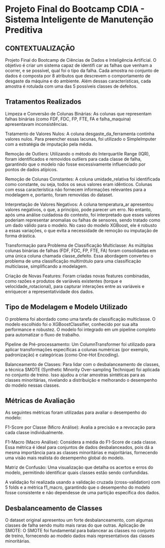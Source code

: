  # Projeto Final do Bootcamp CDIA - Sistema Inteligente de Manutenção Preditiva #

## CONTEXTUALIZAÇÃO ##
Projeto Final do Bootcamp de Ciências de Dados e Inteligência Artificial. O objetivo é criar um sistema capaz de identifi car as falhas que venham a ocorrer, e se possível, qual foi o tipo da falha. Cada amostra no conjunto de dados é composta por 8 atributos que descrevem o comportamento de desgaste da máquina e do ambiente. Além dessas características, cada amostra é rotulada com uma das 5 possíveis classes de defeitos.

## Tratamentos Realizados ##
Limpeza e Conversão de Colunas Binárias: As colunas que representam falhas binárias (como FDF, FDC, FP, FTE, FA e falha_maquina) apresentavam inconsistências. 

Tratamento de Valores Nulos: A coluna desgaste_da_ferramenta continha valores nulos. Para preencher essas lacunas, foi utilizado o SimpleImputer com a estratégia de imputação pela média.

Remoção de Outliers: Utilizando o método do Interquartile Range (IQR), foram identificados e removidos outliers para cada classe de falha, garantindo que o modelo não fosse excessivamente influenciado por pontos de dados atípicos.

Remoção de Colunas Constantes: A coluna umidade_relativa foi identificada como constante, ou seja, todos os seus valores eram idênticos. Colunas com essa característica não fornecem informações relevantes para a modelagem e, portanto, foram removidas do dataset.

Interpretação de Valores Negativos: A coluna temperatura_ar apresentou valores negativos, o que, a princípio, pode parecer um erro. No entanto, após uma análise cuidadosa do contexto, foi interpretado que esses valores poderiam representar anomalias ou falhas de sensores, sendo tratado como um dado válido para o modelo. No caso do modelo XGBoost, ele é robusto a essas variações, o que evita a necessidade de remoção ou imputação de forma drástica.

Transformação para Problema de Classificação Multiclasse: As múltiplas colunas binárias de falhas (FDF, FDC, FP, FTE, FA) foram consolidadas em uma única coluna chamada classe_defeito. Essa abordagem converteu o problema de uma classificação multirrótulo para uma classificação multiclasse, simplificando a modelagem.

Criação de Novas Features: Foram criadas novas features combinadas, como razões e produtos de variáveis existentes (torque e velocidade_rotacional), para capturar interações entre as variáveis e enriquecer a representatividade dos dados.

## Tipo de Modelagem e Modelo Utilizado ##
O problema foi abordado como uma tarefa de classificação multiclasse. O modelo escolhido foi o XGBoostClassifier, conhecido por sua alta performance e robustez. O modelo foi integrado em um pipeline completo para automatizar o fluxo de trabalho.

Pipeline de Pré-processamento: Um ColumnTransformer foi utilizado para aplicar transformações específicas a colunas numéricas (por exemplo, padronização) e categóricas (como One-Hot Encoding).

Balanceamento de Classes: Para lidar com o desbalanceamento de classes, a técnica SMOTE (Synthetic Minority Over-sampling Technique) foi aplicada no conjunto de treino. Isso ajudou a criar amostras sintéticas para as classes minoritárias, nivelando a distribuição e melhorando o desempenho do modelo nessas classes.

## Métricas de Avaliação ##
As seguintes métricas foram utilizadas para avaliar o desempenho do modelo:

F1-Score por Classe (Micro Análise): Avalia a precisão e a revocação para cada classe individualmente.

F1-Macro (Macro Análise): Considera a média do F1-Score de cada classe. Essa métrica é ideal para conjuntos de dados desbalanceados, pois dá a mesma importância para as classes minoritárias e majoritárias, fornecendo uma visão mais realista do desempenho global do modelo.

Matriz de Confusão: Uma visualização que detalha os acertos e erros do modelo, permitindo identificar quais classes estão sendo confundidas.

A validação foi realizada usando a validação cruzada (cross-validation) com 5 folds e a métrica f1_macro, garantindo que o desempenho do modelo fosse consistente e não dependesse de uma partição específica dos dados.

## Desbalanceamento de Classes ##
O dataset original apresentou um forte desbalanceamento, com algumas classes de falha sendo muito mais raras do que outras.
Aplicação de SMOTE: O SMOTE foi fundamental para balancear as classes no conjunto de treino, fornecendo ao modelo dados mais representativos das classes minoritárias.


